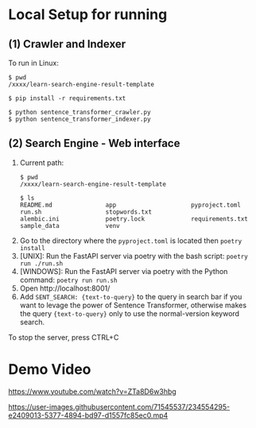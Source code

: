 # Local Setup for running

## (1) Crawler and Indexer

To run in Linux:
```shell
$ pwd
/xxxx/learn-search-engine-result-template

$ pip install -r requirements.txt

$ python sentence_transformer_crawler.py
$ python sentence_transformer_indexer.py
```


## (2) Search Engine - Web interface
1. Current path:
    ```shell
    $ pwd
    /xxxx/learn-search-engine-result-template
    
    $ ls
    README.md               app                     pyproject.toml          run.sh                  stopwords.txt
    alembic.ini             poetry.lock             requirements.txt        sample_data             venv
    ```
2. Go to the directory where the `pyproject.toml` is located then `poetry install`
3. [UNIX]: Run the FastAPI server via poetry with the bash script: `poetry run ./run.sh`
4. [WINDOWS]: Run the FastAPI server via poetry with the Python command: `poetry run run.sh`
5. Open http://localhost:8001/
6. Add `SENT_SEARCH: {text-to-query}` to the query in search bar if you want to levage the power of Sentence Transformer, otherwise makes the query `{text-to-query}` only to use the normal-version keyword search.

To stop the server, press CTRL+C


# Demo Video

https://www.youtube.com/watch?v=ZTa8D6w3hbg

https://user-images.githubusercontent.com/71545537/234554295-e2409013-5377-4894-bd97-d1557fc85ec0.mp4
